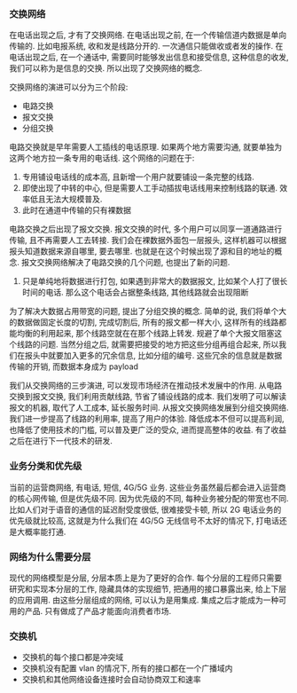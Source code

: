 
### 交换网络
在电话出现之后, 才有了交换网络. 在电话出现之前, 在一个传输信道内数据是单向传输的. 比如电报系统, 收和发是线路分开的. 一次通信只能做收或者发的操作.
在电话出现之后, 在一个通话中, 需要同时能够发出信息和接受信息, 这种信息的收发, 我们可以称为是信息的交换. 所以出现了交换网络的概念. 

交换网络的演进可以分为三个阶段: 
* 电路交换
* 报文交换
* 分组交换

电路交换就是早年需要人工插线的电话原理. 如果两个地方需要沟通, 就要单独为这两个地方拉一条专用的电话线. 这个网络的问题在于:
1. 专用铺设电话线的成本高, 且新增一个用户就要铺设一条完整的线路. 
2. 即使出现了中转的中心, 但是需要人工手动插拔电话线用来控制线路的联通. 效率低且无法大规模普及. 
3. 此时在通道中传输的只有裸数据

电路交换之后出现了报文交换. 报文交换的时代, 多个用户可以同享一道通路进行传输, 且不再需要人工去转接. 我们会在裸数据外面包一层报头, 这样机器可以根据报头知道数据来源自哪里, 要去哪里.  也就是在这个时候出现了源和目的地址的概念. 
报文交换网络解决了电路交换的几个问题, 也提出了新的问题. 
1. 只是单纯地将数据进行打包, 如果遇到非常大的数据报文, 比如某个人打了很长时间的电话. 那么这个电话会占据整条线路, 其他线路就会出现阻断

为了解决大数据占用带宽的问题, 提出了分组交换的概念. 简单的说, 我们将单个大的数据做固定长度的切割, 完成切割后, 所有的报文都一样大小, 这样所有的线路都能均衡的利用起来, 那个线路空就在在那个线路上转发. 规避了单个大报文阻塞这个线路的问题. 
当然分组之后, 就需要把接受的地方把这些分组再组合起来, 所以我们在报头中就要加入更多的冗余信息, 比如分组的编号. 这些冗余的信息就是数据传输的开销, 而数据本身成为 payload

我们从交换网络的三步演进, 可以发现市场经济在推动技术发展中的作用. 从电路交换到报文交换, 我们利用贡献线路, 节省了铺设线路的成本. 我们发明了可以解读报文的机器, 取代了人工成本, 延长服务时间. 从报文交换网络发展到分组交换网络. 我们进一步提高了线路的利用率, 提高了用户的体验. 降低成本不但可以提高利润, 也降低了使用技术的门槛, 可以普及更广泛的受众, 进而提高整体的收益. 有了收益之后在进行下一代技术的研发. 

### 业务分类和优先级
当前的运营商网络, 有电话, 短信, 4G/5G 业务. 这些业务虽然最后都会进入运营商的核心网传输, 但是优先级不同. 因为优先级的不同, 每种业务被分配的带宽也不同.  比如人们对于语音的通信的延迟耐受度很低, 很难接受卡顿, 所以 2G 电话业务的优先级就比较高, 这就是为什么我们在 4G/5G 无线信号不太好的情况下, 打电话还是大概率能打通. 

### 网络为什么需要分层
现代的网络模型是分层, 分层本质上是为了更好的合作. 每个分层的工程师只需要研究和实现本分层的工作, 隐藏具体的实现细节, 把通用的接口暴露出来, 给上下层的应用调用. 由这些分层组成的网络, 可以认为是用集成. 集成之后才能成为一种可用的产品. 只有做成了产品才能面向消费者市场. 


### 交换机
-   交换机的每个接口都是冲突域
-   交换机没有配置 vlan 的情况下, 所有的接口都在一个广播域内
-   交换机和其他网络设备连接时会自动协商双工和速率